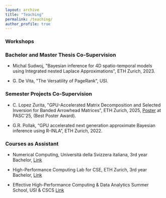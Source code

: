 ```yaml
---
layout: archive
title: "Teaching"
permalink: /teaching/
author_profile: true
---
```


### Workshops


### Bachelor and Master Thesis Co-Supervision

- Michal Sudwoj, "Bayesian inference for 4D spatio-temporal models using Integrated nested Laplace Approximations", ETH Zurich, 2023.

- G. De Vita, "The Versatility of PageRank", USI.

### Semester Projects Co-Supervision

- C. Lopez Zurita, "GPU-Accelerated Matrix Decomposition and Selected Inversion for Banded Arrowhead Matrices", ETH Zurich, 2025, [Poster](https://pasc25.pasc-conference.org/presentation/?id=pos146&sess=sess149) at PASC'25, (Best Poster Award).
  
- G.R. Pollak, “GPU accelerated next generation approximate Bayesian inference using R-INLA”, ETH Zurich, 2022.


### Courses as Assistant

- Numerical Computing, Università della Svizzera italiana, 3rd year Bachelor, [Link](https://search.usi.ch/en/courses/35265713/numerical-computing)

- High-Performance Computing Lab for CSE, ETH Zurich, 3rd year Bachelor, [Link](https://www.vvz.ethz.ch/Vorlesungsverzeichnis/lerneinheit.view?semkez=2020S&ansicht=LEHRVERANSTALTUNGEN&lerneinheitId=137681&lang=en)

- Effective High-Performance Computing & Data Analytics Summer School, USI & CSCS [Link](https://search.usi.ch/en/courses/35262228/effective-high-performance-computing-data-analytics-summer-school)